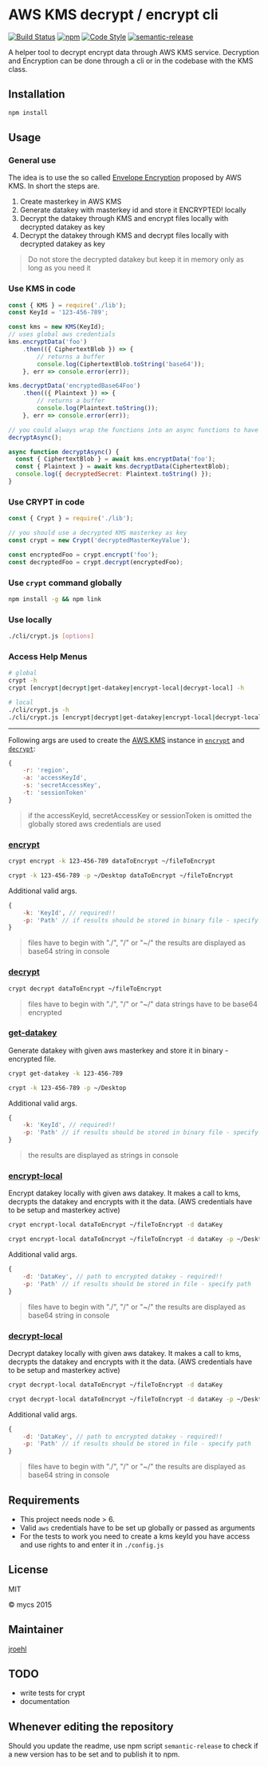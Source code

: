 # AWS KMS decrypt / encrypt cli

[![Build Status](https://travis-ci.org/mycsHQ/crypt-aws-kms.svg?branch=master)](https://travis-ci.org/mycsHQ/crypt-aws-kms)
[![npm](https://img.shields.io/npm/v/crypt-aws-kms.svg)](https://www.npmjs.com/package/crypt-aws-kms)
[![Code Style](https://img.shields.io/badge/code%20style-eslint--mycs-brightgreen.svg)](https://github.com/mycsHQ/eslint-config-mycs)
[![semantic-release](https://img.shields.io/badge/%20%20%F0%9F%93%A6%F0%9F%9A%80-semantic--release-e10079.svg)](https://github.com/semantic-release/semantic-release)

A helper tool to decrypt encrypt data through AWS KMS service. Decryption and Encryption can be done through a cli or in the codebase with the KMS class.

## Installation

```bash
npm install
```

## Usage

### General use
The idea is to use the so called [Envelope Encryption](http://docs.aws.amazon.com/kms/latest/developerguide/workflow.html "Envelope Encryption") proposed by AWS KMS.
In short the steps are.
1. Create masterkey in AWS KMS
2. Generate datakey with masterkey id and store it ENCRYPTED! locally
3. Decrypt the datakey through KMS and encrypt files locally with decrypted datakey as key
4. Decrypt the datakey through KMS and decrypt files locally with decrypted datakey as key

> Do not store the decrypted datakey but keep it in memory only as long as you need it

### Use KMS in code

```javascript
const { KMS } = require('./lib');
const KeyId = '123-456-789';

const kms = new KMS(KeyId);
// uses global aws credentials
kms.encryptData('foo')
    .then(({ CiphertextBlob }) => {
        // returns a buffer
        console.log(CiphertextBlob.toString('base64'));
    }, err => console.error(err));

kms.decryptData('encryptedBase64Foo')
    .then(({ Plaintext }) => {
        // returns a buffer
        console.log(Plaintext.toString());
    }, err => console.error(err));

// you could always wrap the functions into an async functions to have an synchronous workflow
decryptAsync();

async function decryptAsync() {
  const { CiphertextBlob } = await kms.encryptData('foo');
  const { Plaintext } = await kms.decryptData(CiphertextBlob);
  console.log({ decryptedSecret: Plaintext.toString() });
}
```

### Use CRYPT in code

```javascript
const { Crypt } = require('./lib');

// you should use a decrypted KMS masterkey as key
const crypt = new Crypt('decryptedMasterKeyValue');

const encryptedFoo = crypt.encrypt('foo');
const decryptedFoo = crypt.decrypt(encryptedFoo);

```

### Use `crypt` command globally
```bash
npm install -g && npm link
```

### Use locally
```bash
./cli/crypt.js [options]
```

### Access Help Menus

```bash
# global
crypt -h
crypt [encrypt|decrypt|get-datakey|encrypt-local|decrypt-local] -h

# local
./cli/crypt.js -h
./cli/crypt.js [encrypt|decrypt|get-datakey|encrypt-local|decrypt-local] -h
```
___

Following args are used to create the [AWS.KMS](http://docs.aws.amazon.com/AWSJavaScriptSDK/latest/AWS/KMS.html#constructor-property "AWS.KMS") instance in [`encrypt`](#encrypt) and [`decrypt`](#decrypt):

```javascript
{
    -r: 'region',
    -a: 'accessKeyId',
    -s: 'secretAccessKey',
    -t: 'sessionToken'
}
```

> if the accessKeyId, secretAccessKey or sessionToken is omitted the globally stored aws credentials are used

<a name="encrypt"></a>
### [encrypt](http://docs.aws.amazon.com/AWSJavaScriptSDK/latest/AWS/KMS.html#encrypt-property "encrypt aws docu")

```bash
crypt encrypt -k 123-456-789 dataToEncrypt ~/fileToEncrypt

crypt -k 123-456-789 -p ~/Desktop dataToEncrypt ~/fileToEncrypt
```

Additional valid args.
```javascript
{
    -k: 'KeyId', // required!!
    -p: 'Path' // if results should be stored in binary file - specify path
}
```

> files have to begin with "./", "/" or "~/"
> the results are displayed as base64 string in console

<a name="decrypt"></a>
### [decrypt](http://docs.aws.amazon.com/AWSJavaScriptSDK/latest/AWS/KMS.html#decrypt-property "decrypt aws docu")

```bash
crypt decrypt dataToEncrypt ~/fileToEncrypt
```
> files have to begin with "./", "/" or "~/"
> data strings have to be base64 encrypted

<a name="get-datakey"></a>
### [get-datakey](http://docs.aws.amazon.com/AWSJavaScriptSDK/latest/AWS/KMS.html#generateDataKey-property "generateDataKey aws docu")

Generate datakey with given aws masterkey and store it in binary - encrypted file.

```bash
crypt get-datakey -k 123-456-789

crypt -k 123-456-789 -p ~/Desktop
```

Additional valid args.
```javascript
{
    -k: 'KeyId', // required!!
    -p: 'Path' // if results should be stored in binary file - specify path
}
```

> the results are displayed as strings in console

<a name="encrypt-local"></a>
### [encrypt-local](https://nodejs.org/api/crypto.html#crypto_class_cipher "crypto nodejs docu")

Encrypt datakey locally with given aws datakey. It makes a call to kms, decrypts the datakey and encrypts with it the data. (AWS credentials have to be setup and masterkey active)

```bash
crypt encrypt-local dataToEncrypt ~/fileToEncrypt -d dataKey

crypt encrypt-local dataToEncrypt ~/fileToEncrypt -d dataKey -p ~/Desktop
```

Additional valid args.
```javascript
{
    -d: 'DataKey', // path to encrypted datakey - required!!
    -p: 'Path' // if results should be stored in file - specify path
}
```

> files have to begin with "./", "/" or "~/"
> the results are displayed as base64 string in console

<a name="decrypt-local"></a>
### [decrypt-local](https://nodejs.org/api/crypto.html#crypto_class_cipher "crypto nodejs docu")

Decrypt datakey locally with given aws datakey. It makes a call to kms, decrypts the datakey and encrypts with it the data. (AWS credentials have to be setup and masterkey active)

```bash
crypt decrypt-local dataToEncrypt ~/fileToEncrypt -d dataKey

crypt decrypt-local dataToEncrypt ~/fileToEncrypt -d dataKey -p ~/Desktop
```

Additional valid args.
```javascript
{
    -d: 'DataKey', // path to encrypted datakey - required!!
    -p: 'Path' // if results should be stored in file - specify path
}
```

> files have to begin with "./", "/" or "~/"
> the results are displayed as base64 string in console


## Requirements

- This project needs node > 6.
- Valid `aws` credentials have to be set up globally or passed as arguments
- For the tests to work you need to create a kms keyId you have access and use rights to and enter it in `./config.js`

## License
MIT

© mycs 2015

## Maintainer
[jroehl](https://github.com/jroehl "jroehl")

## TODO
- write tests for crypt
- documentation

## Whenever editing the repository

Should you update the readme, use npm script `semantic-release` to check if a new version has to be set and to publish it to npm.
